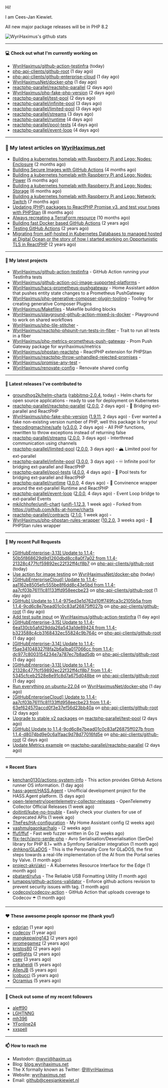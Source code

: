Hi!

I am Cees-Jan Kiewiet.

All new major package releases will be in PHP 8.2

![WyriHaximus's github stats](https://github-readme-stats.vercel.app/api?username=WyriHaximus&show_icons=true)

---

#### 💻 Check out what I'm currently working on

- [WyriHaximus/github-action-testinfra](https://github.com/WyriHaximus/github-action-testinfra) (today)
- [php-api-clients/github-root](https://github.com/php-api-clients/github-root) (1 day ago)
- [php-api-clients/github-enterprise-cloud](https://github.com/php-api-clients/github-enterprise-cloud) (1 day ago)
- [WyriHaximusNet/docker-php](https://github.com/WyriHaximusNet/docker-php) (1 day ago)
- [reactphp-parallel/reactphp-parallel](https://github.com/reactphp-parallel/reactphp-parallel) (2 days ago)
- [WyriHaximus/php-fake-php-version](https://github.com/WyriHaximus/php-fake-php-version) (2 days ago)
- [reactphp-parallel/test-pool](https://github.com/reactphp-parallel/test-pool) (2 days ago)
- [reactphp-parallel/infinite-pool](https://github.com/reactphp-parallel/infinite-pool) (3 days ago)
- [reactphp-parallel/limited-pool](https://github.com/reactphp-parallel/limited-pool) (3 days ago)
- [reactphp-parallel/streams](https://github.com/reactphp-parallel/streams) (3 days ago)
- [reactphp-parallel/runtime](https://github.com/reactphp-parallel/runtime) (4 days ago)
- [reactphp-parallel/pool-tests](https://github.com/reactphp-parallel/pool-tests) (4 days ago)
- [reactphp-parallel/event-loop](https://github.com/reactphp-parallel/event-loop) (4 days ago)

---

### 📜 My latest articles on [WyriHaximus.net](https://blog.wyrihaximus.net/)

- [Building a kubernetes homelab with Raspberry Pi and Lego: Nodes: Enclosure](https://blog.wyrihaximus.net/2024/12/building-a-kubernetes-homelab-with-raspberry-pies-and-lego-nodes-enclosure/) (2 months ago)
- [Building Secure Images with GitHub Actions](https://blog.wyrihaximus.net/2024/10/building-secure-images-with-github-actions/) (4 months ago)
- [Building a kubernetes homelab with Raspberry Pi and Lego: Nodes: Power](https://blog.wyrihaximus.net/2024/09/building-a-kubernetes-homelab-with-raspberry-pies-and-lego-nodes-power/) (5 months ago)
- [Building a kubernetes homelab with Raspberry Pi and Lego: Nodes: Storage](https://blog.wyrihaximus.net/2024/08/building-a-kubernetes-homelab-with-raspberry-pies-and-lego-nodes-storage/) (6 months ago)
- [Building a kubernetes homelab with Raspberry Pi and Lego: Network: Switch](https://blog.wyrihaximus.net/2024/07/building-a-kubernetes-homelab-with-raspberry-pies-and-lego-network-switch/) (7 months ago)
- [Updating (PHP) packages to ReactPHP Promise v3, and test your types with PHPStan](https://blog.wyrihaximus.net/2024/06/updating-php-packages-to-reactphp-promise-v3--and-test-your-types-with-phpstan/) (8 months ago)
- [Always recreating a TerraForm resource](https://blog.wyrihaximus.net/2024/04/always-recreating-a-terraform-resource/) (10 months ago)
- [Building fast Docker based GitHub Actions](https://blog.wyrihaximus.net/2023/03/building-fast-docker-based-github-actions/) (2 years ago)
- [Testing GitHub Actions](https://blog.wyrihaximus.net/2023/03/testing-github-actions/) (2 years ago)
- [Migrating from self-hosted in Kubernetes Databases to managed hosted at Digital Ocean or the story of how I started working on Opportunistic TLS in ReactPHP](https://blog.wyrihaximus.net/2023/01/migrating-from-self-hosted-in-k8s-databases-to-managed-hosted-at-digital-ocean/) (2 years ago)

---

#### 🌱 My latest projects

- [WyriHaximus/github-action-testinfra](https://github.com/WyriHaximus/github-action-testinfra) - GitHub Action running your TestInfra tests
- [WyriHaximus/github-action-oci-image-supported-platforms](https://github.com/WyriHaximus/github-action-oci-image-supported-platforms) - 
- [WyriHaximus/hacs-prometheus-pushgateway](https://github.com/WyriHaximus/hacs-prometheus-pushgateway) - Home Assistant addon that pushes entity state changes to a Prometheus PushGateway
- [WyriHaximus/php-generative-composer-plugin-tooling](https://github.com/WyriHaximus/php-generative-composer-plugin-tooling) - Tooling for creating generative Composer Plugins
- [WyriHaximus/Makefiles](https://github.com/WyriHaximus/Makefiles) - Makefile building blocks
- [WyriHaximus/playground-github-action-mixed-js-docker](https://github.com/WyriHaximus/playground-github-action-mixed-js-docker) - Playground to work on shared workflows
- [WyriHaximus/php-tile-stitcher](https://github.com/WyriHaximus/php-tile-stitcher) - 
- [WyriHaximus/reactphp-phpunit-run-tests-in-fiber](https://github.com/WyriHaximus/reactphp-phpunit-run-tests-in-fiber) - Trait to run all tests in a fiber
- [WyriHaximus/php-metrics-prometheus-push-gateway](https://github.com/WyriHaximus/php-metrics-prometheus-push-gateway) - Prom Push Gateway package for wyrihaximus/metrics
- [WyriHaximus/phpstan-reactphp](https://github.com/WyriHaximus/phpstan-reactphp) - ReactPHP extension for PHPStan
- [WyriHaximus/reactphp-throw-unhandled-rejected-promises](https://github.com/WyriHaximus/reactphp-throw-unhandled-rejected-promises) - 
- [WyriHaximus/promise-any-test](https://github.com/WyriHaximus/promise-any-test) - 
- [WyriHaximus/renovate-config](https://github.com/WyriHaximus/renovate-config) - Renovate shared config

---

#### 🔭 Latest releases I've contributed to

- [groundhog2k/helm-charts](https://github.com/groundhog2k/helm-charts) ([rabbitmq-2.0.4](https://github.com/groundhog2k/helm-charts/releases/tag/rabbitmq-2.0.4), today) - Helm charts for open source applications - ready to use for deployment on Kubernetes
- [reactphp-parallel/reactphp-parallel](https://github.com/reactphp-parallel/reactphp-parallel) ([2.0.0](https://github.com/reactphp-parallel/reactphp-parallel/releases/tag/2.0.0), 2 days ago) - 🌉 Bridging ext-parallel and ReactPHP
- [WyriHaximus/php-fake-php-version](https://github.com/WyriHaximus/php-fake-php-version) ([1.9.11](https://github.com/WyriHaximus/php-fake-php-version/releases/tag/1.9.11), 2 days ago) - Ever wanted a fake non-existing version number of PHP, well this package is for you!
- [thecodingmachine/safe](https://github.com/thecodingmachine/safe) ([v3.0.0](https://github.com/thecodingmachine/safe/releases/tag/v3.0.0), 2 days ago) - All PHP functions, rewritten to throw exceptions instead of returning false
- [reactphp-parallel/streams](https://github.com/reactphp-parallel/streams) ([2.0.0](https://github.com/reactphp-parallel/streams/releases/tag/2.0.0), 3 days ago) - Interthread communication using channels
- [reactphp-parallel/limited-pool](https://github.com/reactphp-parallel/limited-pool) ([2.0.0](https://github.com/reactphp-parallel/limited-pool/releases/tag/2.0.0), 3 days ago) - 🏔️ Limited pool for ext-parallel
- [reactphp-parallel/infinite-pool](https://github.com/reactphp-parallel/infinite-pool) ([3.0.0](https://github.com/reactphp-parallel/infinite-pool/releases/tag/3.0.0), 3 days ago) - ♾️ Infinite pool for bridging ext-parallel and ReactPHP
- [reactphp-parallel/pool-tests](https://github.com/reactphp-parallel/pool-tests) ([4.0.0](https://github.com/reactphp-parallel/pool-tests/releases/tag/4.0.0), 4 days ago) - 🎱 Pool tests for bridging ext-parallel and ReactPHP
- [reactphp-parallel/runtime](https://github.com/reactphp-parallel/runtime) ([3.0.0](https://github.com/reactphp-parallel/runtime/releases/tag/3.0.0), 4 days ago) - 💨 Convinence wrapper around the ext-parallel Runtime and ReactPHP
- [reactphp-parallel/event-loop](https://github.com/reactphp-parallel/event-loop) ([2.0.0](https://github.com/reactphp-parallel/event-loop/releases/tag/2.0.0), 4 days ago) - Event Loop bridge to ext-parallel Events
- [mkilchhofer/unifi-chart](https://github.com/mkilchhofer/unifi-chart) ([unifi-1.12.3](https://github.com/mkilchhofer/unifi-chart/releases/tag/unifi-1.12.3), 1 week ago) - Forked from https://github.com/k8s-at-home/charts
- [reactphp-parallel/contracts](https://github.com/reactphp-parallel/contracts) ([2.1.0](https://github.com/reactphp-parallel/contracts/releases/tag/2.1.0), 1 week ago) - 
- [WyriHaximus/php-phpstan-rules-wrapper](https://github.com/WyriHaximus/php-phpstan-rules-wrapper) ([10.2.0](https://github.com/WyriHaximus/php-phpstan-rules-wrapper/releases/tag/10.2.0), 3 weeks ago) - 🌯 PHPStan rules wrapper

---

#### 🔨 My recent Pull Requests

- [[GitHubEnterprise-3.13] Update to 1.1.4-50b5f868629d9d1260dbd8cc8a0f7a02 from 1.1.4-21328c477fcf59892ec22f32ff4cf8b7](https://github.com/php-api-clients/github-root/pull/1519) on [php-api-clients/github-root](https://github.com/php-api-clients/github-root) (today)
- [Use action for image testing](https://github.com/WyriHaximusNet/docker-php/pull/266) on [WyriHaximusNet/docker-php](https://github.com/WyriHaximusNet/docker-php) (today)
- [[GitHubEnterpriseCloud] Update to 1.1.4-aa1162e8505efc555be8f6dd8c43e5bd from 1.1.4-aa7cf03b76111c81133ffd958eecbe23](https://github.com/php-api-clients/github-root/pull/1518) on [php-api-clients/github-root](https://github.com/php-api-clients/github-root) (1 day ago)
- [[GitHub] Update to 1.1.4-975ed3e1d762d10ff749fca3c2105b5a from 1.1.4-9cd6c8e7bead01c0c83af26875ff027b](https://github.com/php-api-clients/github-root/pull/1517) on [php-api-clients/github-root](https://github.com/php-api-clients/github-root) (1 day ago)
- [Add test suite input](https://github.com/WyriHaximus/github-action-testinfra/pull/4) on [WyriHaximus/github-action-testinfra](https://github.com/WyriHaximus/github-action-testinfra) (1 day ago)
- [[GitHubEnterprise-3.15] Update to 1.1.4-6ea130cb5afd29dda26a543a1de89424 from 1.1.4-b323588c4cb3168432ec55824c9b764c](https://github.com/php-api-clients/github-root/pull/1516) on [php-api-clients/github-root](https://github.com/php-api-clients/github-root) (1 day ago)
- [[GitHubEnterprise-3.14] Update to 1.1.4-f5ae341048327f8fa2b6a1ba017066cc from 1.1.4-dc977c8003154234e7a787ec7b8ad5db](https://github.com/php-api-clients/github-root/pull/1515) on [php-api-clients/github-root](https://github.com/php-api-clients/github-root) (1 day ago)
- [[GitHubEnterprise-3.13] Update to 1.1.4-21328c477fcf59892ec22f32ff4cf8b7 from 1.1.4-5345cfceb2528e8e91c8d7a675d048be](https://github.com/php-api-clients/github-root/pull/1514) on [php-api-clients/github-root](https://github.com/php-api-clients/github-root) (1 day ago)
- [Run everything on ubuntu-22.04](https://github.com/WyriHaximusNet/docker-php/pull/264) on [WyriHaximusNet/docker-php](https://github.com/WyriHaximusNet/docker-php) (1 day ago)
- [[GitHubEnterpriseCloud] Update to 1.1.4-aa7cf03b76111c81133ffd958eecbe23 from 1.1.4-63ef624570accd0f3e37ef56d23bb40a](https://github.com/php-api-clients/github-root/pull/1513) on [php-api-clients/github-root](https://github.com/php-api-clients/github-root) (2 days ago)
- [Upgrade to stable v2 packages](https://github.com/reactphp-parallel/test-pool/pull/5) on [reactphp-parallel/test-pool](https://github.com/reactphp-parallel/test-pool) (2 days ago)
- [[GitHub] Update to 1.1.4-9cd6c8e7bead01c0c83af26875ff027b from 1.1.4-d8074bd9e0c6a1faac9d78d77016fd5e](https://github.com/php-api-clients/github-root/pull/1512) on [php-api-clients/github-root](https://github.com/php-api-clients/github-root) (2 days ago)
- [Update Metrics example](https://github.com/reactphp-parallel/reactphp-parallel/pull/58) on [reactphp-parallel/reactphp-parallel](https://github.com/reactphp-parallel/reactphp-parallel) (2 days ago)

---

#### ⭐ Recent Stars

- [kenchan0130/actions-system-info](https://github.com/kenchan0130/actions-system-info) - This action provides GitHub Actions runner OS information. (1 day ago)
- [hass-agent/HASS.Agent](https://github.com/hass-agent/HASS.Agent) - Unofficial development project for the HASS.Agent platform. (5 days ago)
- [open-telemetry/opentelemetry-collector-releases](https://github.com/open-telemetry/opentelemetry-collector-releases) - OpenTelemetry Collector Official Releases (1 week ago)
- [doitintl/kube-no-trouble](https://github.com/doitintl/kube-no-trouble) - Easily check your clusters for use of deprecated APIs (1 week ago)
- [TheFes/HA-configuration](https://github.com/TheFes/HA-configuration) - My Home Assistant config (2 weeks ago)
- [yashmulgaonkar/halo](https://github.com/yashmulgaonkar/halo) -  (2 weeks ago)
- [ffuf/ffuf](https://github.com/ffuf/ffuf) - Fast web fuzzer written in Go (2 weeks ago)
- [flix-tech/avro-serde-php](https://github.com/flix-tech/avro-serde-php) - Avro Serialisation/Deserialisation (SerDe) library for PHP 8.1&#43; with a Symfony Serializer integration (1 month ago)
- [dnhkng/GLaDOS](https://github.com/dnhkng/GLaDOS) - This is the Personality Core for GLaDOS, the first steps towards a real-life implementation of the AI from the Portal series by Valve. (1 month ago)
- [project-akri/akri](https://github.com/project-akri/akri) - A Kubernetes Resource Interface for the Edge (1 month ago)
- [pbatard/rufus](https://github.com/pbatard/rufus) - The Reliable USB Formatting Utility (1 month ago)
- [lumapps/github-actions-validator](https://github.com/lumapps/github-actions-validator) - Enforce github actions revision to prevent security issues with tag. (1 month ago)
- [codecov/codecov-action](https://github.com/codecov/codecov-action) - GitHub Action that uploads coverage to Codecov :open_umbrella:  (1 month ago)

---

#### ❤️ These awesome people sponsor me (thank you!)

- [edorian](https://github.com/edorian) (1 year ago)
- [codecov](https://github.com/codecov) (1 year ago)
- [mangkepwing143](https://github.com/mangkepwing143) (2 years ago)
- [jeromegamez](https://github.com/jeromegamez) (2 years ago)
- [kristos80](https://github.com/kristos80) (2 years ago)
- [getflights](https://github.com/getflights) (2 years ago)
- [csev](https://github.com/csev) (3 years ago)
- [erikaheidi](https://github.com/erikaheidi) (5 years ago)
- [AllenJB](https://github.com/AllenJB) (5 years ago)
- [lcobucci](https://github.com/lcobucci) (5 years ago)
- [Ocramius](https://github.com/Ocramius) (5 years ago)

---

#### 👯 Check out some of my recent followers

- [aleff90](https://github.com/aleff90)
- [LGHTNNG](https://github.com/LGHTNNG)
- [mh396](https://github.com/mh396)
- [YFonline24](https://github.com/YFonline24)
- [xxspell](https://github.com/xxspell)

---

#### 📫 How to reach me

- Mastodon: [@wyri@haxim.us](https://toot-toot.wyrihaxim.us/@wyri)
- Blog: [blog.wyrihaximus.net](https://blog.wyrihaximus.net/)
- The X formally known as Twitter: [@WyriHaximus](https://twitter.com/WyriHaximus)
- Website: [wyrihaximus.net](https://wyrihaximus.net/)
- Email: [github@ceesjankiewiet.nl](mailto:github@ceesjankiewiet.nl)
